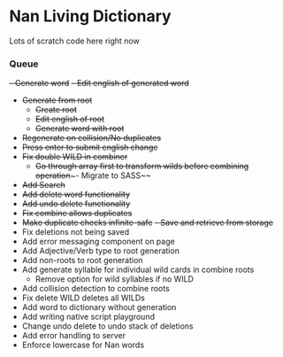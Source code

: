 # Nan Living Dictionary

Lots of scratch code here right now

### Queue

~~- Generate word~~
~~- Edit english of generated word~~
- ~~Generate from root~~
  - ~~Create root~~
  - ~~Edit english of root~~
  - ~~Generate word with root~~
- ~~Regenerate on collision/No duplicates~~
- ~~Press enter to submit english change~~
- ~~Fix double WILD in combiner~~
    - ~~Go through array first to transform wilds before combining operation~~~- Migrate to SASS~~
- ~~Add Search~~
- ~~Add delete word functionality~~
- ~~Add undo delete functionality~~
- ~~Fix combine allows duplicates~~
- ~~Make duplicate checks infinite-safe~~
~~- Save and retrieve from storage~~
- Fix deletions not being saved
- Add error messaging component on page
- Add Adjective/Verb type to root generation
- Add non-roots to root generation
- Add generate syllable for individual wild cards in combine roots
    - Remove option for wild syllables if no WILD
- Add collision detection to combine roots
- Fix delete WILD deletes all WILDs
- Add word to dictionary without generation
- Add writing native script playground
- Change undo delete to undo stack of deletions
- Add error handling to server
- Enforce lowercase for Nan words